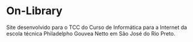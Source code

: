 # On-Library
Site desenvolvido para o TCC do Curso de Informática para a Internet da escola técnica Philadelpho Gouvea Netto em São José do Rio Preto.
